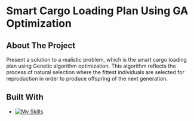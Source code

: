  # Smart Cargo Loading Plan Using GA Optimization

<!-- introduction -->
## About The Project

Present a solution to a realistic problem, which is the smart cargo loading plan using Genetic algorithm optimization. This algorithm reflects the process of natural selection where the fittest individuals are selected for reproduction in order to produce offspring of the next generation.

<!-- technology -->
## Built With

* [![My Skills](https://skills.thijs.gg/icons?i=python)](https://skills.thijs.gg)
